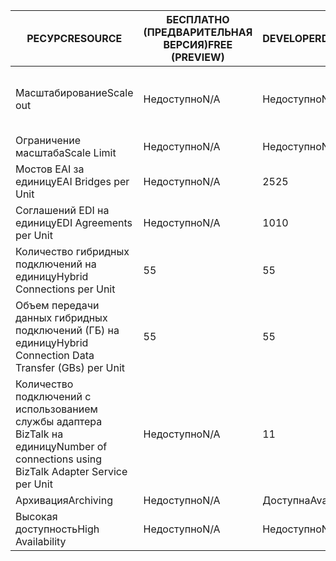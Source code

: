 | <span data-ttu-id="a2dd1-101">РЕСУРС</span><span class="sxs-lookup"><span data-stu-id="a2dd1-101">RESOURCE</span></span> | <span data-ttu-id="a2dd1-102">БЕСПЛАТНО (ПРЕДВАРИТЕЛЬНАЯ ВЕРСИЯ)</span><span class="sxs-lookup"><span data-stu-id="a2dd1-102">FREE (PREVIEW)</span></span> | <span data-ttu-id="a2dd1-103">DEVELOPER</span><span class="sxs-lookup"><span data-stu-id="a2dd1-103">DEVELOPER</span></span> | <span data-ttu-id="a2dd1-104">BASIC</span><span class="sxs-lookup"><span data-stu-id="a2dd1-104">BASIC</span></span> | <span data-ttu-id="a2dd1-105">СТАНДАРТ</span><span class="sxs-lookup"><span data-stu-id="a2dd1-105">STANDARD</span></span> | <span data-ttu-id="a2dd1-106">PREMIUM</span><span class="sxs-lookup"><span data-stu-id="a2dd1-106">PREMIUM</span></span> |
| --- | --- | --- | --- | --- | --- |
| <span data-ttu-id="a2dd1-107">Масштабирование</span><span class="sxs-lookup"><span data-stu-id="a2dd1-107">Scale out</span></span> |<span data-ttu-id="a2dd1-108">Недоступно</span><span class="sxs-lookup"><span data-stu-id="a2dd1-108">N/A</span></span> |<span data-ttu-id="a2dd1-109">Недоступно</span><span class="sxs-lookup"><span data-stu-id="a2dd1-109">N/A</span></span> |<span data-ttu-id="a2dd1-110">Да, с шагом в 1 модуль Basic</span><span class="sxs-lookup"><span data-stu-id="a2dd1-110">Yes, in increments of 1 Basic Unit</span></span> |<span data-ttu-id="a2dd1-111">Да, с шагом в 1 модуль Standard</span><span class="sxs-lookup"><span data-stu-id="a2dd1-111">Yes, in increments of 1 Standard Unit</span></span> |<span data-ttu-id="a2dd1-112">Да, с шагом в 1 модуль Premium</span><span class="sxs-lookup"><span data-stu-id="a2dd1-112">Yes, in increments of 1 Premium Unit</span></span> |
| <span data-ttu-id="a2dd1-113">Ограничение масштаба</span><span class="sxs-lookup"><span data-stu-id="a2dd1-113">Scale Limit</span></span> |<span data-ttu-id="a2dd1-114">Недоступно</span><span class="sxs-lookup"><span data-stu-id="a2dd1-114">N/A</span></span> |<span data-ttu-id="a2dd1-115">Недоступно</span><span class="sxs-lookup"><span data-stu-id="a2dd1-115">N/A</span></span> |<span data-ttu-id="a2dd1-116">До 8 единиц</span><span class="sxs-lookup"><span data-stu-id="a2dd1-116">Up to 8 units</span></span> |<span data-ttu-id="a2dd1-117">До 8 единиц</span><span class="sxs-lookup"><span data-stu-id="a2dd1-117">Up to 8 units</span></span> |<span data-ttu-id="a2dd1-118">До 8 единиц</span><span class="sxs-lookup"><span data-stu-id="a2dd1-118">Up to 8 units</span></span> |
| <span data-ttu-id="a2dd1-119">Мостов EAI за единицу</span><span class="sxs-lookup"><span data-stu-id="a2dd1-119">EAI Bridges per Unit</span></span> |<span data-ttu-id="a2dd1-120">Недоступно</span><span class="sxs-lookup"><span data-stu-id="a2dd1-120">N/A</span></span> |<span data-ttu-id="a2dd1-121">25</span><span class="sxs-lookup"><span data-stu-id="a2dd1-121">25</span></span> |<span data-ttu-id="a2dd1-122">25</span><span class="sxs-lookup"><span data-stu-id="a2dd1-122">25</span></span> |<span data-ttu-id="a2dd1-123">125</span><span class="sxs-lookup"><span data-stu-id="a2dd1-123">125</span></span> |<span data-ttu-id="a2dd1-124">500</span><span class="sxs-lookup"><span data-stu-id="a2dd1-124">500</span></span> |
| <span data-ttu-id="a2dd1-125">Соглашений EDI на единицу</span><span class="sxs-lookup"><span data-stu-id="a2dd1-125">EDI Agreements per Unit</span></span> |<span data-ttu-id="a2dd1-126">Недоступно</span><span class="sxs-lookup"><span data-stu-id="a2dd1-126">N/A</span></span> |<span data-ttu-id="a2dd1-127">10</span><span class="sxs-lookup"><span data-stu-id="a2dd1-127">10</span></span> |<span data-ttu-id="a2dd1-128">50</span><span class="sxs-lookup"><span data-stu-id="a2dd1-128">50</span></span> |<span data-ttu-id="a2dd1-129">250</span><span class="sxs-lookup"><span data-stu-id="a2dd1-129">250</span></span> |<span data-ttu-id="a2dd1-130">1000</span><span class="sxs-lookup"><span data-stu-id="a2dd1-130">1000</span></span> |
| <span data-ttu-id="a2dd1-131">Количество гибридных подключений на единицу</span><span class="sxs-lookup"><span data-stu-id="a2dd1-131">Hybrid Connections per Unit</span></span> |<span data-ttu-id="a2dd1-132">5</span><span class="sxs-lookup"><span data-stu-id="a2dd1-132">5</span></span> |<span data-ttu-id="a2dd1-133">5</span><span class="sxs-lookup"><span data-stu-id="a2dd1-133">5</span></span> |<span data-ttu-id="a2dd1-134">10</span><span class="sxs-lookup"><span data-stu-id="a2dd1-134">10</span></span> |<span data-ttu-id="a2dd1-135">50</span><span class="sxs-lookup"><span data-stu-id="a2dd1-135">50</span></span> |<span data-ttu-id="a2dd1-136">100</span><span class="sxs-lookup"><span data-stu-id="a2dd1-136">100</span></span> |
| <span data-ttu-id="a2dd1-137">Объем передачи данных гибридных подключений (ГБ) на единицу</span><span class="sxs-lookup"><span data-stu-id="a2dd1-137">Hybrid Connection Data Transfer (GBs) per Unit</span></span> |<span data-ttu-id="a2dd1-138">5</span><span class="sxs-lookup"><span data-stu-id="a2dd1-138">5</span></span> |<span data-ttu-id="a2dd1-139">5</span><span class="sxs-lookup"><span data-stu-id="a2dd1-139">5</span></span> |<span data-ttu-id="a2dd1-140">50</span><span class="sxs-lookup"><span data-stu-id="a2dd1-140">50</span></span> |<span data-ttu-id="a2dd1-141">250</span><span class="sxs-lookup"><span data-stu-id="a2dd1-141">250</span></span> |<span data-ttu-id="a2dd1-142">500</span><span class="sxs-lookup"><span data-stu-id="a2dd1-142">500</span></span> |
| <span data-ttu-id="a2dd1-143">Количество подключений с использованием службы адаптера BizTalk на единицу</span><span class="sxs-lookup"><span data-stu-id="a2dd1-143">Number of connections using BizTalk Adapter Service per Unit</span></span> |<span data-ttu-id="a2dd1-144">Недоступно</span><span class="sxs-lookup"><span data-stu-id="a2dd1-144">N/A</span></span> |<span data-ttu-id="a2dd1-145">1</span><span class="sxs-lookup"><span data-stu-id="a2dd1-145">1</span></span> |<span data-ttu-id="a2dd1-146">2</span><span class="sxs-lookup"><span data-stu-id="a2dd1-146">2</span></span> |<span data-ttu-id="a2dd1-147">5</span><span class="sxs-lookup"><span data-stu-id="a2dd1-147">5</span></span> |<span data-ttu-id="a2dd1-148">25</span><span class="sxs-lookup"><span data-stu-id="a2dd1-148">25</span></span> |
| <span data-ttu-id="a2dd1-149">Архивация</span><span class="sxs-lookup"><span data-stu-id="a2dd1-149">Archiving</span></span> |<span data-ttu-id="a2dd1-150">Недоступно</span><span class="sxs-lookup"><span data-stu-id="a2dd1-150">N/A</span></span> |<span data-ttu-id="a2dd1-151">Доступна</span><span class="sxs-lookup"><span data-stu-id="a2dd1-151">Available</span></span> |<span data-ttu-id="a2dd1-152">Недоступно</span><span class="sxs-lookup"><span data-stu-id="a2dd1-152">N/A</span></span> |<span data-ttu-id="a2dd1-153">Недоступно</span><span class="sxs-lookup"><span data-stu-id="a2dd1-153">N/A</span></span> |<span data-ttu-id="a2dd1-154">Доступна</span><span class="sxs-lookup"><span data-stu-id="a2dd1-154">Available</span></span> |
| <span data-ttu-id="a2dd1-155">Высокая доступность</span><span class="sxs-lookup"><span data-stu-id="a2dd1-155">High Availability</span></span> |<span data-ttu-id="a2dd1-156">Недоступно</span><span class="sxs-lookup"><span data-stu-id="a2dd1-156">N/A</span></span> |<span data-ttu-id="a2dd1-157">Недоступно</span><span class="sxs-lookup"><span data-stu-id="a2dd1-157">N/A</span></span> |<span data-ttu-id="a2dd1-158">Доступна</span><span class="sxs-lookup"><span data-stu-id="a2dd1-158">Available</span></span> |<span data-ttu-id="a2dd1-159">Доступна</span><span class="sxs-lookup"><span data-stu-id="a2dd1-159">Available</span></span> |<span data-ttu-id="a2dd1-160">Доступна</span><span class="sxs-lookup"><span data-stu-id="a2dd1-160">Available</span></span> |

